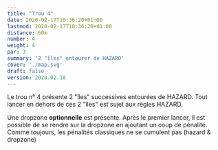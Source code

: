 ```yaml
---
title: "Trou 4"
date: 2020-02-17T10:36:20+01:00
lastmod: 2020-02-17T10:36:20+01:00
distance: 60m
number: 4
weight: 4
par: 3
summary: '2 "îles" entourer de HAZARD'
cover: './map.svg'
draft: false
version: 2020.02.18
---
```


Le trou n° 4 présente 2 "îles" successives entourées de HAZARD. Tout lancer en dehors de ces 2 "îles" est sujet aux  règles HAZARD.

Une dropzone __optionnelle__ est présente. Après le premier lancer, il est possible de se rendre sur la dropzone en ajoutant un coup de pénalité. Comme toujours, les pénalités classiques ne se cumulent pas (hazard & dropzone)




